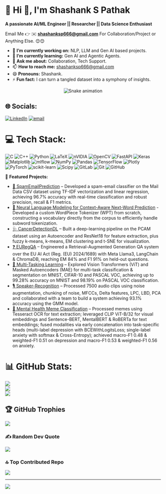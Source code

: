 # 💫 Hi 👋, I'm Shashank S Pathak
**A passionate AI/ML Engineer || Researcher || Data Science Enthusiast**

Email Me 👉 ✉️ **shashanksp666@gmail.com** For Collaboration/Project or Anything Else. 😊😊

- 🔭 **I’m currently working on:** NLP, LLM and Gen AI based projects. 
- 🌱 **I’m currently learning:** Gen AI and Agentic Agents.
- 💬 **Ask me about:** Collaboration, Tech Support.
- 📫 **How to reach me:** shashanksp666@gmail.com
- 😄 **Pronouns:** Shashank.
- ⚡ **Fun fact:** I can turn a tangled dataset into a symphony of insights.

<!-- Snake Game Repo View -->

<div align="center">
  <img src="https://profile-readme-generator.com/assets/snake.svg" alt="Snake animation" />
</div>

## 🌐 Socials:
[![LinkedIn](https://img.shields.io/badge/LinkedIn-%230077B5.svg?logo=linkedin&logoColor=white)](https://www.linkedin.com/in/Shashank-S-Pathak/) [![email](https://img.shields.io/badge/Email-D14836?logo=gmail&logoColor=white)](mailto:shashanksp666@gmail.com) 

# 💻 Tech Stack:
![C](https://img.shields.io/badge/c-%2300599C.svg?style=for-the-badge&logo=c&logoColor=white) ![C++](https://img.shields.io/badge/c++-%2300599C.svg?style=for-the-badge&logo=c%2B%2B&logoColor=white) ![Python](https://img.shields.io/badge/python-3670A0?style=for-the-badge&logo=python&logoColor=ffdd54) ![LaTeX](https://img.shields.io/badge/latex-%23008080.svg?style=for-the-badge&logo=latex&logoColor=white) ![nVIDIA](https://img.shields.io/badge/cuda-000000.svg?style=for-the-badge&logo=nVIDIA&logoColor=green) ![OpenCV](https://img.shields.io/badge/opencv-%23white.svg?style=for-the-badge&logo=opencv&logoColor=white) ![FastAPI](https://img.shields.io/badge/FastAPI-005571?style=for-the-badge&logo=fastapi) ![Keras](https://img.shields.io/badge/Keras-%23D00000.svg?style=for-the-badge&logo=Keras&logoColor=white) ![Matplotlib](https://img.shields.io/badge/Matplotlib-%23ffffff.svg?style=for-the-badge&logo=Matplotlib&logoColor=black) ![mlflow](https://img.shields.io/badge/mlflow-%23d9ead3.svg?style=for-the-badge&logo=numpy&logoColor=blue) ![NumPy](https://img.shields.io/badge/numpy-%23013243.svg?style=for-the-badge&logo=numpy&logoColor=white) ![Pandas](https://img.shields.io/badge/pandas-%23150458.svg?style=for-the-badge&logo=pandas&logoColor=white) ![TensorFlow](https://img.shields.io/badge/TensorFlow-%23FF6F00.svg?style=for-the-badge&logo=TensorFlow&logoColor=white) ![Plotly](https://img.shields.io/badge/Plotly-%233F4F75.svg?style=for-the-badge&logo=plotly&logoColor=white) ![PyTorch](https://img.shields.io/badge/PyTorch-%23EE4C2C.svg?style=for-the-badge&logo=PyTorch&logoColor=white) ![scikit-learn](https://img.shields.io/badge/scikit--learn-%23F7931E.svg?style=for-the-badge&logo=scikit-learn&logoColor=white) ![Scipy](https://img.shields.io/badge/SciPy-%230C55A5.svg?style=for-the-badge&logo=scipy&logoColor=%white) ![GitLab](https://img.shields.io/badge/gitlab-%23181717.svg?style=for-the-badge&logo=gitlab&logoColor=white) ![Git](https://img.shields.io/badge/git-%23F05033.svg?style=for-the-badge&logo=git&logoColor=white) ![GitHub](https://img.shields.io/badge/github-%23121011.svg?style=for-the-badge&logo=github&logoColor=white)

📂 **Featured Projects:**  
- [📧 SpamEmailPrediction](https://github.com/ShashankPat/Project_Spam_Detection_) – Developed a spam-email classifier on the Mail Data CSV dataset using TF-IDF vectorization and linear regression, achieving 96.7% accuracy with real-time classification and robust precision, recall & F1 metrics.
- [📧 Neural Language Modeling for Context-Aware Next-Word Prediction](https://github.com/ShashankPat/Next-Word-Prediction/tree/main) - Developed a custom WordPiece Tokenizer (WPT) from scratch, constructing a vocabulary directly from the corpus to efficiently handle subword tokenization.
- [🩺 CancerDetectionDL](https://github.com/ShashankPat/PCAM_Autoencoder) – Built a deep-learning pipeline on the PCAM dataset using an Autoencoder and ResNet18 for feature extraction, plus fuzzy k-means, k-means, EM clustering and t-SNE for visualization.
- [❓ EURegQA](https://github.com/ShashankPat/Project-on-RAG) – Engineered a Retrieval-Augmented Generation QA system over the EU AI Act (Reg. (EU) 2024/1689) with Meta Llama3, LangChain & ChromaDB, reaching EM 84% and F1 91% on held-out questions.
- [🎨 Multi-Tasking Learning](https://github.com/ShashankPat/VIT-MAE) – Explored Vision Transformers (ViT) and Masked Autoencoders (MAE) for multi-task classification & segmentation on MNIST, CIFAR-10 and PASCAL VOC, achieving up to 99.28% accuracy on MNIST and 98.19% on PASCAL VOC classification.
- [🎙️ Speaker-Recognition](https://github.com/ShashankPat/Speaker_Recognition_) – Processed 7500 audio clips using noise augmentation, chunking of noise, MFCCs,
 Delta features, LPC, LBD, PCA and collaborated with a team to build a system achieving 93.1% accuracy using the GMM model.
- [🧠 Mental Health Meme Classification](https://github.com/ShashankPat/NLP-Project/tree/main) – Processed memes using Tesseract OCR for text extraction; leveraged CLIP ViT-B/32 for visual embeddings and Sentence-BERT, MentalBERT & RoBERTa for text embeddings; fused modalities via early concatenation into task-specific heads (multi-label depression with BCEWithLogitsLoss; single-label anxiety with softmax & Cross-Entropy); achieved macro-F1 0.48 & weighted-F1 0.51 on depression and macro-F1 0.53 & weighted-F1 0.56 on anxiety.

# 📊 GitHub Stats:
![](https://github-readme-stats.vercel.app/api?username=ShashankPat&theme=one_dark_pro&hide_border=false&include_all_commits=true&count_private=false)<br/>
![](https://nirzak-streak-stats.vercel.app/?user=ShashankPat&theme=one_dark_pro&hide_border=false)<br/>
![](https://github-readme-stats.vercel.app/api/top-langs/?username=ShashankPat&theme=one_dark_pro&hide_border=false&include_all_commits=true&count_private=false&layout=compact)

## 🏆 GitHub Trophies
![](https://github-profile-trophy.vercel.app/?username=ShashankPat&theme=radical&no-frame=false&no-bg=true&margin-w=4)

### ✍️ Random Dev Quote
![](https://quotes-github-readme.vercel.app/api?type=horizontal&theme=radical)

### 🔝 Top Contributed Repo
![](https://github-contributor-stats.vercel.app/api?username=ShashankPat&limit=5&theme=dark&combine_all_yearly_contributions=true)

---
[![](https://visitcount.itsvg.in/api?id=ShashankPat&icon=0&color=0)](https://visitcount.itsvg.in)

<!-- Proudly created with GPRM ( https://gprm.itsvg.in ) -->
